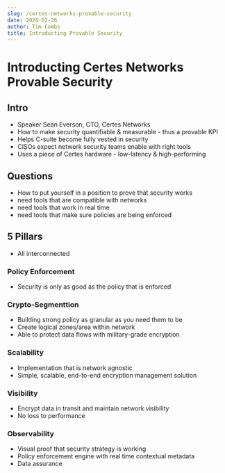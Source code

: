 ```yaml
---
slug: /certes-networks-provable-security
date: 2020-02-26
author: Tim Combs
title: Introducting Provable Security
---
```


# Introducting Certes Networks Provable Security 

## Intro
- Speaker Sean Everson, CTO, Certes Networks
- How to make security quantifiable & measurable - thus a provable KPI
- Helps C-suite become fully vested in security
- CISOs expect network security teams enable with right tools
- Uses a piece of Certes hardware - low-latency & high-performing

## Questions
- How to put yourself in a position to prove that security works
- need tools that are compatible with networks
- need tools that work in real time
- need tools that make sure policies are being enforced

## 5 Pillars
- All interconnected

### Policy Enforcement
- Security is only as good as the policy that is enforced

### Crypto-Segmenttion
- Building strong policy as granular as you need them to be
- Create logical zones/area within network
- Able to protect data flows with military-grade encryption

### Scalability
- Implementation that is network agnostic
- Simple, scalable, end-to-end encryption management solution

### Visibility
- Encrypt data in transit and maintain network visibility
- No loss to performance

### Observability
- Visual proof that security strategy is working
- Policy enforcement engine with real time contextual metadata
- Data assurance

